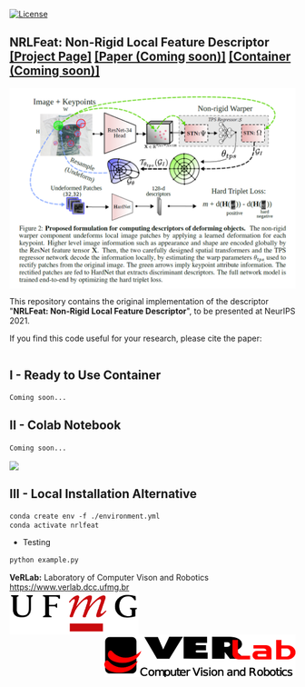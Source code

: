 [![License](https://img.shields.io/badge/License-Apache_2.0-blue.svg)](LICENSE)

## <b>NRLFeat: Non-Rigid Local Feature Descriptor</b> <br>[[Project Page]](https://www.verlab.dcc.ufmg.br/descriptors/neurips2021/) [[Paper (Coming soon)]]() [[Container (Coming soon)]]()

<img src='./images/paper_thumbnail.png' align="center" width=900 />

This repository contains the original implementation of the descriptor "<b>NRLFeat: Non-Rigid Local Feature Descriptor</b>", to be presented at NeurIPS 2021. 


If you find this code useful for your research, please cite the paper:
```

```

## I - Ready to Use Container

`Coming soon...` 

## II - Colab Notebook 

`Coming soon...` 


<img src='images/geobit_match_example.png' align="center" width=1000 />

## III - Local Installation Alternative

```
conda create env -f ./environment.yml
conda activate nrlfeat
```

- Testing

```bash
python example.py
```



**VeRLab:** Laboratory of Computer Vison and Robotics https://www.verlab.dcc.ufmg.br
<br>
<img align="left" width="auto" height="75" src="./images/ufmg.png">
<img align="right" width="auto" height="75" src="./images/verlab.png">
<br/>
